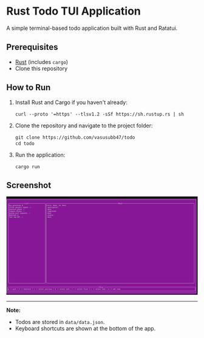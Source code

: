 # Rust Todo TUI Application

A simple terminal-based todo application built with Rust and Ratatui.

## Prerequisites

- [Rust](https://www.rust-lang.org/tools/install) (includes `cargo`)
- Clone this repository

## How to Run

1. Install Rust and Cargo if you haven't already:
   ```
   curl --proto '=https' --tlsv1.2 -sSf https://sh.rustup.rs | sh
   ```

2. Clone the repository and navigate to the project folder:
   ```
   git clone https://github.com/vasusubb47/todo
   cd todo
   ```

3. Run the application:
   ```
   cargo run
   ```

## Screenshot

![Todo TUI Screenshot](./imgs/terminal1.png)

---

**Note:**  
- Todos are stored in `data/data.json`.
- Keyboard shortcuts are shown at the bottom of the app.

